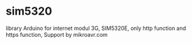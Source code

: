 # sim5320
library Arduino for internet modul 3G, SIM5320E,
only http function and https function,
Support by mikroavr.com
